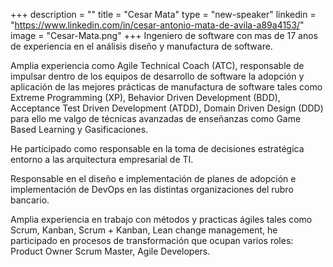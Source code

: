 +++
description = ""
title = "Cesar Mata"
type = "new-speaker"
linkedin = "https://www.linkedin.com/in/cesar-antonio-mata-de-avila-a89a4153/"
image = "Cesar-Mata.png"
+++
Ingeniero de software con mas de 17 anos de experiencia en el análisis diseño y manufactura de software.

Amplia experiencia como Agile Technical Coach (ATC), responsable de impulsar dentro de los equipos de desarrollo de software la adopción y aplicación de las mejores prácticas de manufactura de software tales como Extreme Programming (XP), Behavior Driven Development (BDD), Acceptance Test Driven Development (ATDD), Domain Driven Design (DDD) para ello me valgo de técnicas avanzadas de enseñanzas como Game Based Learning y Gasificaciones.

He participado como responsable en la toma de decisiones estratégica entorno a las arquitectura empresarial de TI.

Responsable en el diseño e implementación de planes de adopción e implementación de DevOps en las distintas organizaciones del rubro bancario.

Amplia experiencia en trabajo con métodos y practicas ágiles tales como Scrum, Kanban, Scrum + Kanban, Lean change management, he participado en procesos de transformación que ocupan varios roles: Product Owner Scrum Master, Agile Developers.